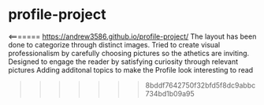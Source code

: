 # profile-project
<=======
https://andrew3586.github.io/profile-project/
The layout has been done to categorize through distinct images.
Tried to create visual professionalism by carefully choosing pictures so the athetics are inviting.
Designed to engage the reader by satisfying curiosity through relevant pictures
Adding additonal topics to make the Profile look interesting to read
>>>>>>> 8bddf7642750f32bfd5f8dc9abbc734bd1b09a95
